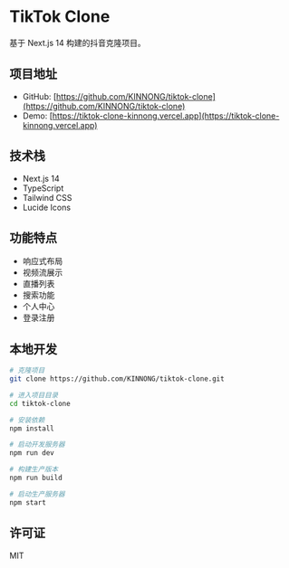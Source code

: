 # TikTok Clone

基于 Next.js 14 构建的抖音克隆项目。

## 项目地址

- GitHub: [https://github.com/KINNONG/tiktok-clone](https://github.com/KINNONG/tiktok-clone)
- Demo: [https://tiktok-clone-kinnong.vercel.app](https://tiktok-clone-kinnong.vercel.app)

## 技术栈

- Next.js 14
- TypeScript
- Tailwind CSS
- Lucide Icons

## 功能特点

- 响应式布局
- 视频流展示
- 直播列表
- 搜索功能
- 个人中心
- 登录注册

## 本地开发

```bash
# 克隆项目
git clone https://github.com/KINNONG/tiktok-clone.git

# 进入项目目录
cd tiktok-clone

# 安装依赖
npm install

# 启动开发服务器
npm run dev

# 构建生产版本
npm run build

# 启动生产服务器
npm start
```

## 许可证

MIT
